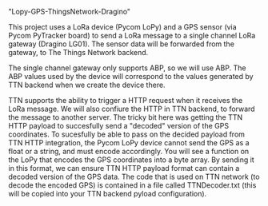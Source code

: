 "Lopy-GPS-ThingsNetwork-Dragino" 


This project uses a LoRa device (Pycom LoPy) and a GPS sensor (via Pycom PyTracker board) to send a LoRa message to a single channel LoRa
gateway (Dragino LG01). The sensor data will be forwarded from the gateway, to The Things Network backend. 

The single channel gateway only supports ABP, so we will use ABP. The ABP values used by the device will correspond to the values generated by TTN backend when we create the device there. 

TTN supports the ability to trigger a HTTP request when it receives the LoRa message. We will also confiure the HTTP in TTN backend, to forward the message to another server. The tricky bit here was getting the TTN HTTP payload to succesfully send a "decoded" version of the GPS coordinates. To sucesfully be able to pass on the decided payload from TTN HTTP integration, the Pycom LoPy device cannot send the GPS as a float or a string, and must encode accordingly. You will see a function on the LoPy that encodes the GPS coordinates into a byte array. By sending it in this format, we can ensure TTN HTTP payload format can contain a decoded version of the GPS data. 
The code that is used on TTN network (to decode the encoded GPS) is contained in a file called TTNDecoder.txt (this will be copied into your TTN backend pyload configuration). 

